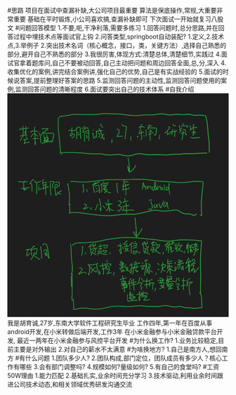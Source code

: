 #思路
项目在面试中查漏补缺,大公司项目最重要
算法是保底操作,常规,大重要非常重要
基础在平时锻炼,小公司喜欢搞,查漏补缺即可
下次面试一开始就复习八股文
#问题回答模型
1.不要,呃,干净利落,需要多练习
1.回答问题时,总分思路,并在回答过程中埋技术点等面试官上钩
2.问答类型,springboot自动装配? 1.定义,2.技术点,3.举例子
2.突出技术名词（核心概念，接口，类，关键方法）,选择自己熟悉的部分,避开自己不熟悉的部分
3.我很厉害,体现方式:清楚总体,清楚细节,实践过
4.面试官拿着题库问,自己不要被动回答,自己主动把问题和周边回答全面,总,分,深入
4.收集优化的案例,讲完结合案例讲,强化自己的优势,自己是有实战经验的
5.面试的时候说答案,提前整理好答案的思路
5.监测回答问题的主动性,监测回答问题使用的案例,监测回答问题的清晰程度
6.面试要突出自己的技术体系
#自我介绍
![](.z_面试_01_技术面_回答模型_images/a8a95fad.png)
我是胡育诚,27岁,东南大学软件工程研究生毕业
工作四年,第一年在百度从事android开发,在小米转做后端开发,工作3年
在小米金融参与小米金融贷款平台开发,
最近一两年在小米金融参与风控平台开发
#为什么换工作?
1.业务比较稳定,目前主要是对外输出
2.对自己的薪水不太满意
#为啥换地方?
1.自己是南方人,想回南方
#有什么问题
1.团队多少人?
2.团队构成,部门定位，团队成员有多少人？核心工作有哪些
3.会有部门调整吗?
4.规模如何?量级如何?
5.有自己的食堂吗?
#工资50W理由
1.能力匹配
2.基础扎实,业余时间充分学习
3.技术驱动,利用业余时间跟进公司技术动态,和相关领域优秀研发沟通交流
